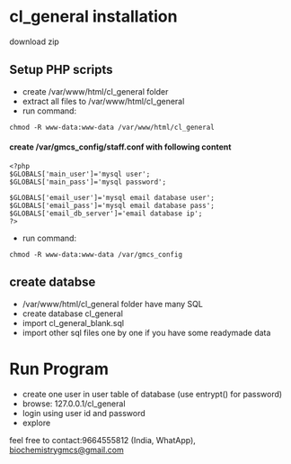 # cl_general installation

download zip

## Setup PHP scripts
- create /var/www/html/cl_general folder
- extract all files to  /var/www/html/cl_general
- run command:
```
chmod -R www-data:www-data /var/www/html/cl_general
```

#### create /var/gmcs_config/staff.conf with following content
```
<?php
$GLOBALS['main_user']='mysql user';
$GLOBALS['main_pass']='mysql password';

$GLOBALS['email_user']='mysql email database user';
$GLOBALS['email_pass']='mysql email database pass';
$GLOBALS['email_db_server']='email database ip';
?>
```
- run command:
```
chmod -R www-data:www-data /var/gmcs_config
```

## create databse

- /var/www/html/cl_general folder have many SQL
- create database cl_general
- import cl_general_blank.sql
- import other sql files one by one if you have some readymade data

# Run Program
- create one user in user table of database (use entrypt() for password)
- browse: 127.0.0.1/cl_general
- login using user id and password
- explore

feel free to contact:9664555812 (India, WhatApp), biochemistrygmcs@gmail.com
